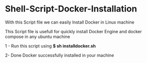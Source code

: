 # Shell-Script-Docker-Installation
With this Script file we can easily Install Docker in Linux machine

This Script file is usefull for quickly install Docker Engine and docker compose in any ubuntu machine

1 - Run this script using **$ sh installdocker.sh**

2- Done Docker successfully installed in your machine
